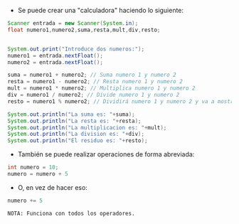 - Se puede crear una "calculadora" haciendo lo siguiente:
```java
Scanner entrada = new Scanner(System.in);
float numero1,numero2,suma,resta,mult,div,resto;


System.out.print("Introduce dos numeros:");
numero1 = entrada.nextFloat();
numero2 = entrada.nextFloat();

suma = numero1 + numero2; // Suma numero 1 y numero 2
resta = numero1 - numero2; // Resta numero 1 y numero 2
mult = numero1 * numero2; // Multiplica numero 1 y numero 2
div = numero1 / numero2; // Divide numero 1 y numero 2
resto = numero1 % numero2; // Dividirá numero 1 y numero 2 y va a mostrar el residuo de la división

System.out.println("La suma es: "+suma);
System.out.println("La resta es: "+resta);
System.out.println("La multiplicacion es: "+mult);
System.out.println("La division es: "+div);
System.out.println("El residuo es: "+resto);
```
- También se puede realizar operaciones de forma abreviada:
```java
int numero = 10;
numero = numero + 5
```
- O, en vez de hacer eso:
```java
numero += 5
```
`NOTA: Funciona con todos los operadores.`
